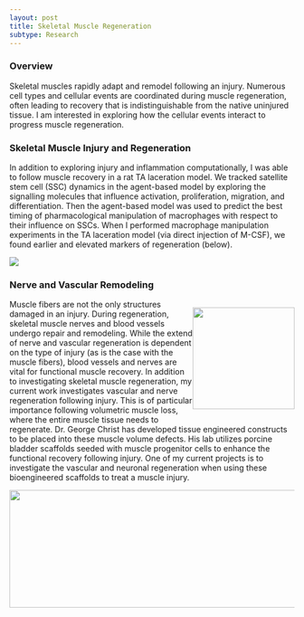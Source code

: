 ```yaml
---
layout: post
title: Skeletal Muscle Regeneration
subtype: Research
---
```


### Overview

Skeletal muscles rapidly adapt and remodel following an injury. 
Numerous cell types and cellular events are coordinated during muscle regeneration, often leading to recovery that 
is indistinguishable from the native uninjured tissue. 
I am interested in exploring how the cellular events interact to progress muscle regeneration.


### Skeletal Muscle Injury and Regeneration 
In addition to exploring injury and inflammation computationally, I was able to follow muscle recovery in a rat TA laceration model.
We tracked satellite stem cell (SSC) dynamics in the agent-based model by exploring the signalling molecules that influence activation, proliferation, migration, and differentiation.
Then the agent-based model was used to predict the best timing of pharmacological manipulation of macrophages with respect to their influence on SSCs.
When I performed macrophage manipulation experiments in the TA laceration model (via direct injection of M-CSF), we found earlier and elevated markers of regeneration (below).
<p><img src="{{ site.baseurl }}images/TA_SSCandcentralnuclei.png"></p>


### Nerve and Vascular Remodeling

<p style="float: right;"><img class="margined" src="{{ site.baseurl }}images/FDB_capillary_pericyte_mac2.png" width="180px" ></p>

Muscle fibers are not the only structures damaged in an injury. 
During regeneration, skeletal muscle nerves and blood vessels undergo repair and remodeling.
While the extend of nerve and vascular regeneration is dependent on the type of injury (as is the case with the muscle fibers), 
blood vessels and nerves are vital for functional muscle recovery.
In addition to investigating skeletal muscle regeneration, my current work investigates vascular and nerve regeneration following injury.
This is of particular importance following volumetric muscle loss, where the entire muscle tissue needs to regenerate.
Dr. George Christ has developed tissue engineered constructs to be placed into these muscle volume defects.
His lab utilizes porcine bladder scaffolds seeded with muscle progenitor cells to enhance the functional recovery following injury.
One of my current projects is to investigate the vascular and neuronal regeneration when using these bioengineered scaffolds to treat a muscle injury.  

<img  class="margined" src="{{ site.baseurl }}images/TA_nervebundle_20_3.png" width="510px" height="208px"/>


<div style="clear:right"> </dev>

